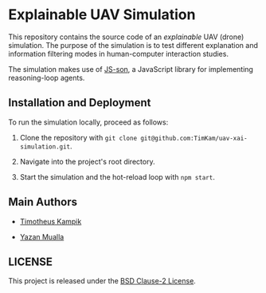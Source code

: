 # Explainable UAV Simulation
This repository contains the source code of an *explainable* UAV (drone) simulation.
The purpose of the simulation is to test different explanation and information filtering modes in
human-computer interaction studies.

The simulation makes use of [JS-son](https://github.com/TimKam/JS-son), a JavaScript library for
implementing reasoning-loop agents.

## Installation and Deployment
To run the simulation locally, proceed as follows:

1. Clone the repository with ``git clone git@github.com:TimKam/uav-xai-simulation.git``.

2. Navigate into the project's root directory.

3. Start the simulation and the hot-reload loop with ``npm start``.

## Main Authors

* [Timotheus Kampik](https://github.com/TimKam)

* [Yazan Mualla](Yazan11)

## LICENSE
This project is released under the [BSD Clause-2 License](https://github.com/TimKam/uav-xai-simulation/blob/master/LICENSE).

